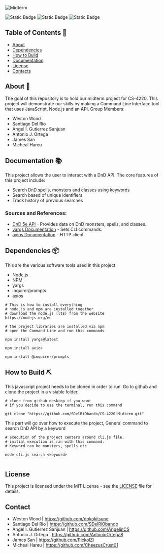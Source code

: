![Midterm](https://github.com/user-attachments/assets/c98d0ae7-6227-4db0-a705-11d339eeb477)


![Static Badge](https://img.shields.io/badge/Yargs-17.7.2-orange) ![Static Badge](https://img.shields.io/badge/Node-22.14.0-green)  ![Static Badge](https://img.shields.io/badge/Javascript-yellow) 

## Table of Contents 🐲
- [About](#-about)
- [Dependencies](#-dependencies)
- [How to Build](#-how-to-build)
- [Documentation](#-documentation)
- [License](#-license)
- [Contacts](#-contacts)


## About 🎲
The goal of this repository is to hold our midterm project for CS-4220. This project will demonstrate our skills by making a Command Line Interface tool that uses JavaScript, Node.js and an API.
Group Members:
- Weston Wood
- Santiago Del Rio
- Angel I. Gutierrez Sanjuan
- Antonio J. Ortega
- James San
- Micheal Hareu

## Documentation 📚
This project allows the user to interact with a DnD API.
The core features of this project include:
- Search DnD spells, monsters and classes using keywords
- Search based of unique identifiers
- Track history of previous searches



### Sources and References:
- [DnD 5e API](https://open5e.com/) - Provides data on DnD monsters, spells, and classes.
- [yargs Documentation](https://yargs.js.org/) - Sets CLI commands.
- [axios Documentation](https://www.npmjs.com/package/axios) - HTTP client


## Dependencies 📦 
This are the various software tools used in this project
- Node.js
- NPM
- yargs
- inquirer/prompts
- axios
```shell
# This is how to install everything 
# node.js and npm are installed together
# download the node.js (lts) from the website
https://nodejs.org/en

# the project libraries are installed via npm
# open the Command Line and run this commands

npm install yargs@latest

npm install axios

npm install @inquirer/prompts

```

## How to Build ⛏️
This javascript project needs to be cloned in order to run.
Go to github and clone the project in a visiable folder.
```shell
# clone from github desktop if you want
# if you decide to use the terminal, run this command

git clone "https://github.com/SDelRiObando/CS-4220-Midterm.git"

```
This part will go over how to execute the project,
General command to search DnD API by a keyword
```shell
# execution of the project centers around cli.js file. 
# initial execution is ran with this command: 
# Keyword can be monsters, spells etc

node cli.js search <keyword> 


```

## License 
This project is licensed under the MIT License - see the [LICENSE](LICENSE) file for details.


## Contact 
- Weston Wood                   | https://github.com/dokokitsune
- Santiago Del Rio              | https://github.com/SDelRiObando
- Angel I. Gutierrez Sanjuan    | https://github.com/AngelinCS
- Antonio J. Ortega             | https://github.com/AntonioOrtega8
- James San                     | https://github.com/PickolZi
- Micheal Hareu                 | https://github.com/CheezusCrust01


